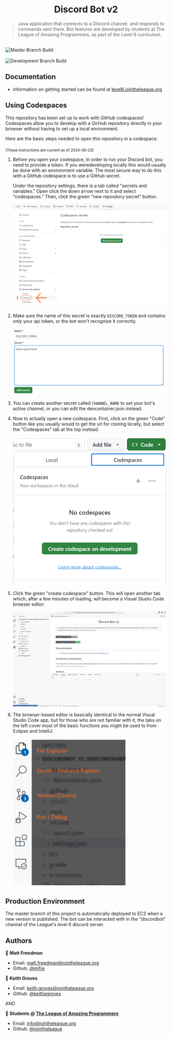 <h1 style="text-align:center">Discord Bot v2</h1>

> Java application that connects to a Discord channel, and responds to commands sent there.
>  Bot features are developed by students at The League of Amazing Programmers, as part of the Level 6 curriculum.

<br />![Master Branch Build](https://github.com/league-level6/DiscordBot_v2/actions/workflows/MasterBranchBuild.yml/badge.svg)
<br />
<br />![Development Branch Build](https://github.com/league-level6/DiscordBot_v2/actions/workflows/DevelopmentBranchBuild.yml/badge.svg)
<br />

## Documentation

- Information on getting started can be found at [level6.jointheleague.org](https://level6.jointheleague.org)

## Using Codespaces

This repository has been set up to work with GitHub codespaces!
Codespaces allow you to develop with a GirHub repository directly in your 
browser without having to set up a local environment.

Here are the basic steps needed to open this repository in a codespace:

<sub>(These instructions are current as of 2024-06-23)</sub>

1) Before you open your codespace, in order to run your Discord bot, you need 
to provide a token. If you weredeveloping locally this would usually be done 
with an environment variable. The most secure way to do this with a GitHub 
codespace is to use a GitHub secret.

    Under the repository settings, there is a tab called "secrets and 
    variables." Open click the down arrow next to it and select 
    "codespaces." Then, click the green "new repository secret" button.

    ![secrets_marked.png](screenshots/secrets_marked.png)

2) Make sure the name of this secret is exactly `DISCORD_TOKEN` and 
contains only your api token, or the bot won't recognize it correctly.

    ![filledsecret.png](screenshots/filledsecret.png)

3) You can create another secret called `CHANNEL_NAME` to set your bot's 
active channel, or you can edit the devcontainer.json instead.

4) Now to actually open a new codespace. First, click on the green "Code" 
button like you usually would to get the url for cloning 
locally, but select the "Codespaces" tab at the top instead.

    ![codespaces_tab.png](screenshots/codespaces_tab.png)

5) Click the green "create codespace" button. This will open another tab 
which, after a few minutes of loading, will become a Visual Studio Code 
browser editor.

    ![codespace_editor_welcome.png](screenshots/codespace_editor_welcome.png)

6) The browser-based editor is basically identical to the normal Visual 
Studio Code app, but for those who are not familiar with it, the tabs on 
the left cover most of the basic functions you might be used to from 
Eclipse and IntelliJ.

   ![menubar_marked.png](screenshots/menubar_marked.png)

## Production Environment 

The master branch of this project is automatically deployed to EC2 when a new version is published.
The bot can be interacted with in the "discordbot" channel of the League's level 6 discord server.

## Authors

👤 **Matt Freedman**
- Email: [matt.freedman@jointheleague.org](mailto:matt.freedman@jointheleague.org)
- Github: [@mjfre](https://github.com/mjfre)

👤 **Keith Groves**
- Email: [keith.groves@jointheleague.org](mailto:keith.groves@jointheleague.org)
- Github: [@keithagroves](https://github.com/keithagroves)

AND

👥 **Students @ [The League of Amazing Programmers](https://www.jointheleague.org)**
- Email: [info@jointheleague.org](mailto:info@jointheleague.org)
- Github: [@jointheleague](https://github.com/jointheleague)
